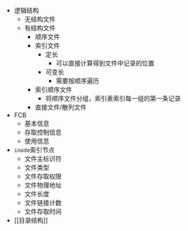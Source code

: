 - 逻辑结构
	- 无结构文件
	- 有结构文件
		- 顺序文件
		- 索引文件
			- 定长
				- 可以直接计算得到文件中记录的位置
			- 可变长
				- 需要按顺序遍历
		- 索引顺序文件
			- 将顺序文件分组，索引表索引每一组的第一条记录
		- 直接文件/散列文件
- FCB
	- 基本信息
	- 存取控制信息
	- 使用信息
- `inode`索引节点
	- 文件主标识符
	- 文件类型
	- 文件存取权限
	- 文件物理地址
	- 文件长度
	- 文件链接计数
	- 文件存取时间
- [[目录结构]]